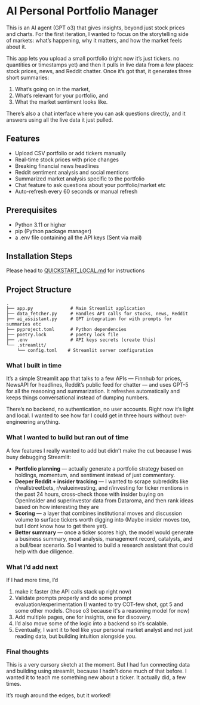 # AI Personal Portfolio Manager

This is an AI agent (GPT o3) that gives insights, beyond just stock prices and charts. For the first iteration, I wanted to focus on the storytelling side of markets: what’s happening, why it matters, and how the market feels about it.

This app lets you upload a small portfolio (right now it’s just tickers. no quantities or timestamps yet) and then it pulls in live data from a few places: stock prices, news, and Reddit chatter. Once it’s got that, it generates three short summaries:

1. What’s going on in the market,
2. What’s relevant for your portfolio, and
3. What the market sentiment looks like.

There’s also a chat interface where you can ask questions directly, and it answers using all the live data it just pulled.

## Features

- Upload CSV portfolio or add tickers manually
- Real-time stock prices with price changes
- Breaking financial news headlines
- Reddit sentiment analysis and social mentions
- Summarized market analysis specific to the portfolio
- Chat feature to ask questions about your portfolio/market etc
- Auto-refresh every 60 seconds or manual refresh

## Prerequisites

- Python 3.11 or higher
- pip (Python package manager)
- a .env file containing all the API keys (Sent via mail)

## Installation Steps
Please head to [QUICKSTART_LOCAL.md](https://github.com/phoolcode/PersonalPortfolioManagerAI/blob/main/QUICKSTART_LOCAL.md) for instructions

## Project Structure

```
.
├── app.py              # Main Streamlit application
├── data_fetcher.py     # Handles API calls for stocks, news, Reddit
├── ai_assistant.py     # GPT integration for with prompts for summaries etc
├── pyproject.toml      # Python dependencies
├── poetry.lock         # poetry lock file
├── .env                # API keys secrets (create this)
└── .streamlit/
    └── config.toml    # Streamlit server configuration
```

### What I built in time

It’s a simple Streamlit app that talks to a few APIs — Finnhub for prices, NewsAPI for headlines, Reddit’s public feed for chatter — and uses GPT-5 for all the reasoning and summarization. It refreshes automatically and keeps things conversational instead of dumping numbers.

There’s no backend, no authentication, no user accounts. Right now it’s light and local. I wanted to see how far I could get in three hours without over-engineering anything.


### What I wanted to build but ran out of time

A few features I really wanted to add but didn’t make the cut because I was busy debugging Streamlit:

* **Portfolio planning** — actually generate a portfolio strategy based on holdings, momentum, and sentiment instead of just commentary.
* **Deeper Reddit + insider tracking** — I wanted to scrape subreddits like r/wallstreetbets, r/valueinvesting, and r/investing for ticker mentions in the past 24 hours, cross-check those with insider buying on OpenInsider and superinvestor data from Dataroma, and then rank ideas based on how interesting they are
* **Scoring** — a layer that combines institutional moves and discussion volume to surface tickers worth digging into (Maybe insider moves too, but I dont know how to get there yet).
* **Better summary** — once a ticker scores high, the model would generate a business summary, moat analysis, management record, catalysts, and a bull/bear scenario. 
So I wanted to build a research assistant that could help with due diligence.


### What I’d add next

If I had more time, I’d 
1. make it faster (the API calls stack up right now)
2. Validate prompts properly and do some prompt evaluation/experimentation (I wanted to try COT-few shot, gpt 5 and some other models. Chose o3 because it's a reasoning model for now) 
3. Add multiple pages, one for insights, one for discovery. 
4. I’d also move some of the logic into a backend so it’s scalable. 
5. Eventually, I want it to feel like your personal market analyst and not just reading data, but building intuition alongside you.

### Final thoughts

This is a very cursory sketch at the moment. But I had fun connecting data and building using streamlit, because I hadn't done much of that before. I wanted it to teach me something new about a ticker. It actually did, a few times.

It’s rough around the edges, but it worked!